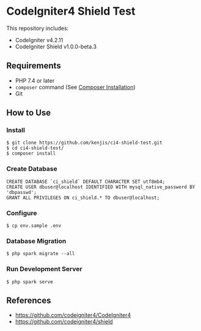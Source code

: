 # CodeIgniter4 Shield Test

This repository includes:

- CodeIgniter v4.2.11
- CodeIgniter Shield v1.0.0-beta.3

## Requirements

- PHP 7.4 or later
- `composer` command (See [Composer Installation](https://getcomposer.org/doc/00-intro.md#installation-linux-unix-macos))
- Git

## How to Use

### Install

```console
$ git clone https://github.com/kenjis/ci4-shield-test.git
$ cd ci4-shield-test/
$ composer install
```

### Create Database

```mysql
CREATE DATABASE `ci_shield` DEFAULT CHARACTER SET utf8mb4;
CREATE USER dbuser@localhost IDENTIFIED WITH mysql_native_password BY 'dbpasswd';
GRANT ALL PRIVILEGES ON ci_shield.* TO dbuser@localhost;
```

### Configure

```console
$ cp env.sample .env
```

### Database Migration

```console
$ php spark migrate --all
```

### Run Development Server

```console
$ php spark serve
```

## References

- https://github.com/codeigniter4/CodeIgniter4
- https://github.com/codeigniter4/shield

